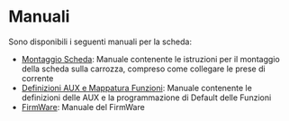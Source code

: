 # Manuali
Sono disponibili i seguenti manuali per la scheda:
- [Montaggio Scheda](https://github.com/TheFidax/TFX068/blob/main/Manuali/TFX068_Montaggio_Scheda.odt): Manuale contenente le istruzioni per il montaggio della scheda sulla carrozza, compreso come collegare le prese di corrente</br>
- [Definizioni AUX e Mappatura Funzioni](https://github.com/TheFidax/TFX068/blob/main/Manuali/TFX066_Mappatura_AUX_Funzioni.odt): Manuale contenente le definizioni delle AUX e la programmazione di Default delle Funzioni</br>
- [FirmWare](https://github.com/TheFidax/TFX_FIRMWARE_SCHEDE_ILLUMINAZIONE): Manuale del FirmWare</br>
